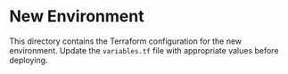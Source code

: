 # New Environment

This directory contains the Terraform configuration for the new environment. Update the `variables.tf` file with appropriate values before deploying.